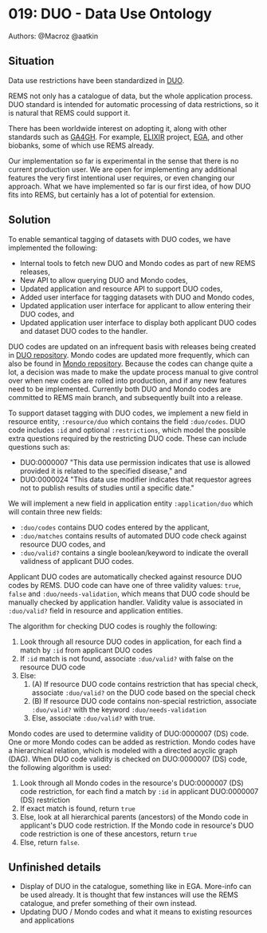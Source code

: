 # 019: DUO - Data Use Ontology

Authors: @Macroz @aatkin

## Situation

Data use restrictions have been standardized in [DUO](https://github.com/EBISPOT/DUO).

REMS not only has a catalogue of data, but the whole application process. DUO standard is intended for automatic processing of data restrictions, so it is natural that REMS could support it. 

There has been worldwide interest on adopting it, along with other standards such as [GA4GH](https://github.com/CSCfi/rems/blob/duo/adr-019/docs/ga4gh-visas.md). For example, [ELIXIR](https://elixir-europe.org/) project, [EGA](https://ega-archive.org/), and other biobanks, some of which use REMS already.

Our implementation so far is experimental in the sense that there is no current production user. We are open for implementing any additional features the very first intentional user requires, or even changing our approach. What we have implemented so far is our first idea, of how DUO fits into REMS, but certainly has a lot of potential for extension.

## Solution

To enable semantical tagging of datasets with DUO codes, we have implemented the following:

- Internal tools to fetch new DUO and Mondo codes as part of new REMS releases,
- New API to allow querying DUO and Mondo codes,
- Updated application and resource API to support DUO codes,
- Added user interface for tagging datasets with DUO and Mondo codes,
- Updated application user interface for applicant to allow entering their DUO codes, and
- Updated application user interface to display both applicant DUO codes and dataset DUO codes to the handler.

DUO codes are updated on an infrequent basis with releases being created in [DUO repository](https://github.com/EBISPOT/DUO/releases). Mondo codes are updated more frequently, which can also be found in [Mondo repository](https://github.com/monarch-initiative/mondo/releases). Because the codes can change quite a lot, a decision was made to make the update process manual to give control over when new codes are rolled into production, and if any new features need to be implemented. Currently both DUO and Mondo codes are committed to REMS main branch, and subsequently built into a release.

To support dataset tagging with DUO codes, we implement a new field in resource entity, `:resource/duo` which contains the field `:duo/codes`. DUO code includes `:id` and optional `:restrictions`, which model the possible extra questions required by the restricting DUO code. These can include questions such as:
- DUO:0000007 "This data use permission indicates that use is allowed provided it is related to the specified disease," and
- DUO:0000024 "This data use modifier indicates that requestor agrees not to publish results of studies until a specific date."

We will implement a new field in application entity `:application/duo` which will contain three new fields:
- `:duo/codes` contains DUO codes entered by the applicant,
- `:duo/matches` contains results of automated DUO code check against resource DUO codes, and
- `:duo/valid?` contains a single boolean/keyword to indicate the overall validness of applicant DUO codes.

Applicant DUO codes are automatically checked against resource DUO codes by REMS. DUO code can have one of three validity values: `true`, `false` and `:duo/needs-validation`, which means that DUO code should be manually checked by application handler. Validity value is associated in `:duo/valid?` field in resource and application entities.

The algorithm for checking DUO codes is roughly the following:
1. Look through all resource DUO codes in application, for each find a match by `:id` from applicant DUO codes
2. If `:id` match is not found, associate `:duo/valid?` with false on the resource DUO code
3. Else:
   1. (A) If resource DUO code contains restriction that has special check, associate `:duo/valid?` on the DUO code based on the special check
   2. (B) If resource DUO code contains non-special restriction, associate `:duo/valid?` with the keyword `:duo/needs-validation`
   3. Else, associate `:duo/valid?` with true.

Mondo codes are used to determine validity of DUO:0000007 (DS) code. One or more Mondo codes can be added as restriction. Mondo codes have a hierarchical relation, which is modeled with a directed acyclic graph (DAG). When DUO code validity is checked on DUO:0000007 (DS) code, the following algorithm is used:
1. Look through all Mondo codes in the resource's DUO:0000007 (DS) code restriction, for each find a match by `:id` in applicant DUO:0000007 (DS) restriction
2. If exact match is found, return `true`
3. Else, look at all hierarchical parents (ancestors) of the Mondo code in applicant's DUO code restriction. If the Mondo code in resource's DUO code restriction is one of these ancestors, return `true`
4. Else, return `false`.

## Unfinished details

- Display of DUO in the catalogue, something like in EGA. More-info can be used already. It is thought that few instances will use the REMS catalogue, and prefer something of their own instead.
- Updating DUO / Mondo codes and what it means to existing resources and applications

